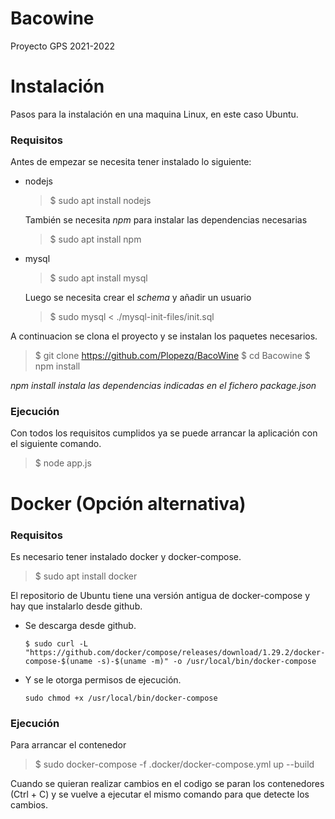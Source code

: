 # Bacowine

Proyecto GPS 2021-2022

# Instalación
Pasos para la instalación en una maquina Linux, en este caso Ubuntu.
### Requisitos
Antes de empezar se necesita tener instalado lo siguiente:
- nodejs
	> $ sudo apt install nodejs
	
	También se necesita $npm$ para instalar las dependencias necesarias

	> $ sudo apt install npm
- mysql
	> $ sudo apt install mysql
	
	Luego se necesita crear el $schema$ y añadir un usuario
	> $ sudo mysql < ./mysql-init-files/init.sql

A continuacion se clona el proyecto y se instalan los paquetes necesarios.
> $ git clone https://github.com/Plopezq/BacoWine
> $ cd Bacowine
> $ npm install

*npm install instala las dependencias indicadas en el fichero $package.json$*


### Ejecución
Con todos los requisitos cumplidos ya se puede arrancar la aplicación con el siguiente comando.
> $ node app.js

# Docker (Opción alternativa)
### Requisitos
Es necesario tener instalado docker y docker-compose.

> $ sudo apt install docker

El repositorio de Ubuntu tiene una versión antigua de docker-compose y hay que instalarlo desde github.

- Se descarga desde github.
	```
	$ sudo curl -L "https://github.com/docker/compose/releases/download/1.29.2/docker-compose-$(uname -s)-$(uname -m)" -o /usr/local/bin/docker-compose
	```
- Y se le otorga permisos de ejecución.
	```
	sudo chmod +x /usr/local/bin/docker-compose
	```
### Ejecución
Para arrancar el contenedor
> $ sudo docker-compose -f .docker/docker-compose.yml up --build

Cuando se quieran realizar cambios en el codigo se paran los contenedores (Ctrl + C) y se vuelve a ejecutar el mismo comando para que detecte los cambios.

